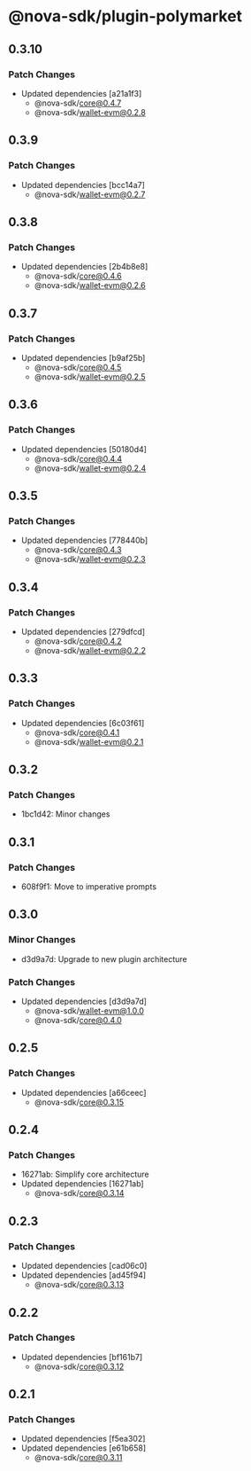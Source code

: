 # @nova-sdk/plugin-polymarket

## 0.3.10

### Patch Changes

- Updated dependencies [a21a1f3]
  - @nova-sdk/core@0.4.7
  - @nova-sdk/wallet-evm@0.2.8

## 0.3.9

### Patch Changes

- Updated dependencies [bcc14a7]
  - @nova-sdk/wallet-evm@0.2.7

## 0.3.8

### Patch Changes

- Updated dependencies [2b4b8e8]
  - @nova-sdk/core@0.4.6
  - @nova-sdk/wallet-evm@0.2.6

## 0.3.7

### Patch Changes

- Updated dependencies [b9af25b]
  - @nova-sdk/core@0.4.5
  - @nova-sdk/wallet-evm@0.2.5

## 0.3.6

### Patch Changes

- Updated dependencies [50180d4]
  - @nova-sdk/core@0.4.4
  - @nova-sdk/wallet-evm@0.2.4

## 0.3.5

### Patch Changes

- Updated dependencies [778440b]
  - @nova-sdk/core@0.4.3
  - @nova-sdk/wallet-evm@0.2.3

## 0.3.4

### Patch Changes

- Updated dependencies [279dfcd]
  - @nova-sdk/core@0.4.2
  - @nova-sdk/wallet-evm@0.2.2

## 0.3.3

### Patch Changes

- Updated dependencies [6c03f61]
  - @nova-sdk/core@0.4.1
  - @nova-sdk/wallet-evm@0.2.1

## 0.3.2

### Patch Changes

- 1bc1d42: Minor changes

## 0.3.1

### Patch Changes

- 608f9f1: Move to imperative prompts

## 0.3.0

### Minor Changes

- d3d9a7d: Upgrade to new plugin architecture

### Patch Changes

- Updated dependencies [d3d9a7d]
  - @nova-sdk/wallet-evm@1.0.0
  - @nova-sdk/core@0.4.0

## 0.2.5

### Patch Changes

- Updated dependencies [a66ceec]
  - @nova-sdk/core@0.3.15

## 0.2.4

### Patch Changes

- 16271ab: Simplify core architecture
- Updated dependencies [16271ab]
  - @nova-sdk/core@0.3.14

## 0.2.3

### Patch Changes

- Updated dependencies [cad06c0]
- Updated dependencies [ad45f94]
  - @nova-sdk/core@0.3.13

## 0.2.2

### Patch Changes

- Updated dependencies [bf161b7]
  - @nova-sdk/core@0.3.12

## 0.2.1

### Patch Changes

- Updated dependencies [f5ea302]
- Updated dependencies [e61b658]
  - @nova-sdk/core@0.3.11
